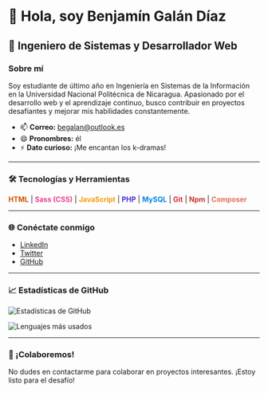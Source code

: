 # 👋 Hola, soy Benjamín Galán Díaz

## 🌟 Ingeniero de Sistemas y Desarrollador Web

### Sobre mí
Soy estudiante de último año en Ingeniería en Sistemas de la Información en la Universidad Nacional Politécnica de Nicaragua. Apasionado por el desarrollo web y el aprendizaje continuo, busco contribuir en proyectos desafiantes y mejorar mis habilidades constantemente.

- 📫 **Correo:** [begalan@outlook.es](mailto:begalan@outlook.es)
- 😄 **Pronombres:** él
- ⚡ **Dato curioso:** ¡Me encantan los k-dramas!

---

### 🛠️ Tecnologías y Herramientas
<div>
  <span style="color: #d35400; font-weight: bold;">HTML</span> |
  <span style="color: #e84393; font-weight: bold;">Sass (CSS)</span> |
  <span style="color: #f39c12; font-weight: bold;">JavaScript</span> |
  <span style="color: #4834d4; font-weight: bold;">PHP</span> |
  <span style="color: #0984e3; font-weight: bold;">MySQL</span> |
  <span style="color: #d63031; font-weight: bold;">Git</span> |
  <span style="color: #c0392b; font-weight: bold;">Npm</span> |
  <span style="color: #e17055; font-weight: bold;">Composer</span>
</div>

---

### 🌐 Conéctate conmigo
- [LinkedIn](https://www.linkedin.com/in/benjamin-galan-diaz)
- [Twitter](https://twitter.com/benjamin_gal)
- [GitHub](https://github.com/benjamin-galan)

---

### 📈 Estadísticas de GitHub
![Estadísticas de GitHub](https://github-readme-stats.vercel.app/api?username=benjamin-galan&show_icons=true&theme=dark)

![Lenguajes más usados](https://github-readme-stats.vercel.app/api/top-langs?username=benjamin-galan&show_icons=true&locale=en&layout=compact&theme=dark)

---

### 🤝 ¡Colaboremos!
No dudes en contactarme para colaborar en proyectos interesantes. ¡Estoy listo para el desafío!
